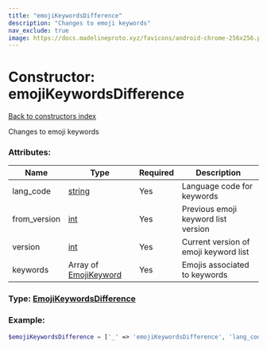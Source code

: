 ```yaml
---
title: "emojiKeywordsDifference"
description: "Changes to emoji keywords"
nav_exclude: true
image: https://docs.madelineproto.xyz/favicons/android-chrome-256x256.png
---
```

# Constructor: emojiKeywordsDifference  
[Back to constructors index](/API_docs/constructors/index.md)



Changes to emoji keywords

### Attributes:

| Name     |    Type       | Required | Description |
|----------|---------------|----------|-------------|
|lang\_code|[string](/API_docs/types/string.md) | Yes|Language code for keywords|
|from\_version|[int](/API_docs/types/int.md) | Yes|Previous emoji keyword list version|
|version|[int](/API_docs/types/int.md) | Yes|Current version of emoji keyword list|
|keywords|Array of [EmojiKeyword](/API_docs/types/EmojiKeyword.md) | Yes|Emojis associated to keywords|



### Type: [EmojiKeywordsDifference](/API_docs/types/EmojiKeywordsDifference.md)


### Example:

```php
$emojiKeywordsDifference = ['_' => 'emojiKeywordsDifference', 'lang_code' => 'string', 'from_version' => int, 'version' => int, 'keywords' => [EmojiKeyword, EmojiKeyword]];
```  
